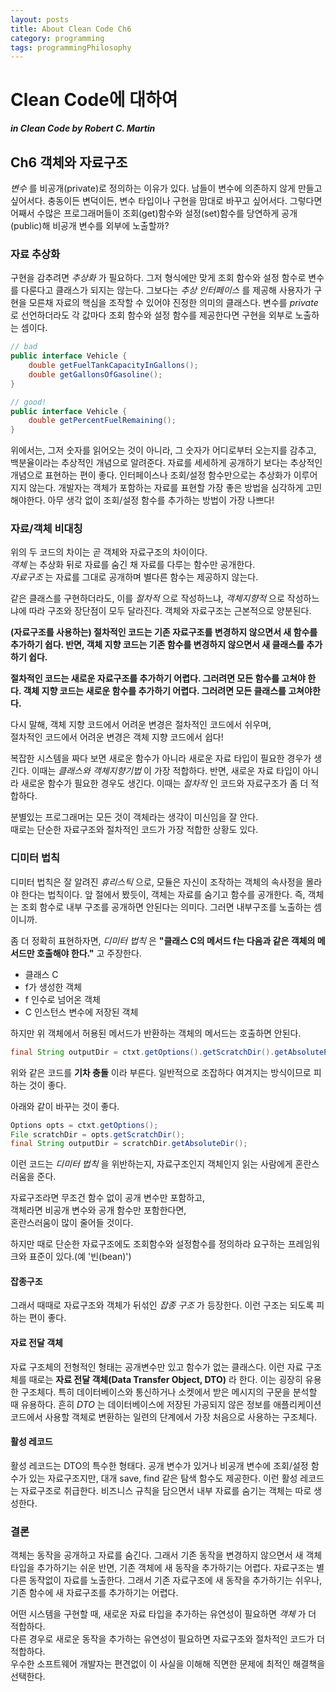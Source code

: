 ```yaml
---
layout: posts
title: About Clean Code Ch6
category: programming
tags: programmingPhilosophy
---
```


# Clean Code에 대하여

**_in Clean Code by Robert C. Martin_**

## Ch6 객체와 자료구조

_변수_ 를 비공개(private)로 정의하는 이유가 있다. 남들이 변수에 의존하지 않게 만들고 싶어서다.
충동이든 변덕이든, 변수 타입이나 구현을 맘대로 바꾸고 싶어서다. 그렇다면 어째서 수많은 프로그래머들이
조회(get)함수와 설정(set)함수를 당연하게 공개(public)해 비공개 변수를 외부에 노출할까?

### 자료 추상화

구현을 감추려면 _추상화_ 가 필요하다. 그저 형식에만 맞게 조회 함수와 설정 함수로 변수를 다룬다고 클래스가 되지는 않는다.
그보다는 _추상 인터페이스_ 를 제공해 사용자가 구현을 모른채 자료의 핵심을 조작할 수 있어야 진정한 의미의 클래스다.
변수를 _private_ 로 선언하더라도 각 값마다 조회 함수와 설정 함수를 제공한다면 구현을 외부로 노출하는 셈이다.

```java
// bad
public interface Vehicle {
    double getFuelTankCapacityInGallons();
    double getGallonsOfGasoline();
}

// good!
public interface Vehicle {
    double getPercentFuelRemaining();
}
```

위에서는, 그저 숫자를 읽어오는 것이 아니라, 그 숫자가 어디로부터 오는지를 감추고, 백분율이라는 추상적인 개념으로 알려준다.
자료를 세세하게 공개하기 보다는 추상적인 개념으로 표현하는 편이 좋다. 인터페이스나 조회/설정 함수만으로는 추상화가 이루어지지 않는다.
개발자는 객체가 포함하는 자료를 표현할 가장 좋은 방법을 심각하게 고민해야한다. 아무 생각 없이 조회/설정 함수를 추가하는 방법이 가장 나쁘다!

### 자료/객체 비대칭

위의 두 코드의 차이는 곧 객체와 자료구조의 차이이다.  
_객체_ 는 추상화 뒤로 자료를 숨긴 채 자료를 다루는 함수만 공개한다.  
_자료구조_ 는 자료를 그대로 공개하며 별다른 함수는 제공하지 않는다.

같은 클래스를 구현하더라도, 이를 _절차적_ 으로 작성하느냐, _객체지향적_ 으로 작성하느냐에 따라
구조와 장단점이 모두 달라진다. 객체와 자료구조는 근본적으로 양분된다.

**(자료구조를 사용하는) 절차적인 코드는 기존 자료구조를 변경하지 않으면서 새 함수를 추가하기 쉽다.
반면, 객체 지향 코드는 기존 함수를 변경하지 않으면서 새 클래스를 추가하기 쉽다.**

**절차적인 코드는 새로운 자료구조를 추가하기 어렵다. 그러려면 모든 함수를 고쳐야 한다.
객체 지향 코드는 새로운 함수를 추가하기 어렵다. 그러려면 모든 클래스를 고쳐야한다.**

다시 말해, 객체 지향 코드에서 어려운 변경은 절차적인 코드에서 쉬우며,  
절차적인 코드에서 어려운 변경은 객체 지향 코드에서 쉽다!

복잡한 시스템을 짜다 보면 새로운 함수가 아니라 새로운 자료 타입이 필요한 경우가 생긴다. 이때는 _클래스와 객체지향기법_ 이 가장 적합하다.
반면, 새로운 자료 타입이 아니라 새로운 함수가 필요한 경우도 생긴다. 이때는 _절차적_ 인 코드와 자료구조가 좀 더 적합하다.

분별있는 프로그래머는 모든 것이 객체라는 생각이 미신임을 잘 안다.  
때로는 단순한 자료구조와 절차적인 코드가 가장 적합한 상황도 있다.

### 디미터 법칙

디미터 법칙은 잘 알려진 _휴리스틱_ 으로, 모듈은 자신이 조작하는 객체의 속사정을 몰라야 한다는 법칙이다. 앞 절에서 봤듯이,
객체는 자료를 숨기고 함수를 공개한다. 즉, 객체는 조회 함수로 내부 구조를 공개하면 안된다는 의미다. 그러면 내부구조를 노출하는 셈이니까.

좀 더 정확히 표현하자면, _디미터 법칙_ 은 **"클래스 C의 메서드 f는 다음과 같은 객체의 메서드만 호출해야 한다."** 고 주장한다.

- 클래스 C
- f가 생성한 객체
- f 인수로 넘어온 객체
- C 인스턴스 변수에 저장된 객체

하지만 위 객체에서 허용된 메서드가 반환하는 객체의 메서드는 호출하면 안된다.

```java
final String outputDir = ctxt.getOptions().getScratchDir().getAbsolutePath();
```

위와 같은 코드를 **기차 충돌** 이라 부른다. 일반적으로 조잡하다 여겨지는 방식이므로 피하는 것이 좋다.

아래와 같이 바꾸는 것이 좋다.

```java
Options opts = ctxt.getOptions();
File scratchDir = opts.getScratchDir();
final String outputDir = scratchDir.getAbsoluteDir();
```

이런 코드는 _디미터 법칙_ 을 위반하는지, 자료구조인지 객체인지 읽는 사람에게 혼란스러움을 준다.

자료구조라면 무조건 함수 없이 공개 변수만 포함하고,  
객체라면 비공개 변수와 공개 함수만 포함한다면,  
혼란스러움이 많이 줄어들 것이다.

하지만 때로 단순한 자료구조에도 조회함수와 설정함수를 정의하라 요구하는 프레임워크와 표준이 있다.(예 '빈(bean)')

#### 잡종구조

그래서 때때로 자료구조와 객체가 뒤섞인 _잡종 구조_ 가 등장한다. 이런 구조는 되도록 피하는 편이 좋다.

#### 자료 전달 객체

자료 구조체의 전형적인 형태는 공개변수만 있고 함수가 없는 클래스다. 이런 자료 구조체를 때로는 **자료 전달 객체(Data Transfer Object, DTO)** 라
한다. 이는 굉장히 유용한 구조체다. 특히 데이터베이스와 통신하거나 소켓에서 받은 메시지의 구문을 분석할 때 유용하다.
흔히 _DTO_ 는 데이터베이스에 저장된 가공되지 않은 정보를 애플리케이션 코드에서 사용할 객체로 변환하는 일련의 단계에서 가장
처음으로 사용하는 구조체다.

#### 활성 레코드

활성 레코드는 DTO의 특수한 형태다. 공개 변수가 있거나 비공개 변수에 조회/설정 함수가 있는 자료구조지만,
대개 save, find 같은 탐색 함수도 제공한다. 이런 활성 레코드는 자료구조로 취급한다. 비즈니스 규칙을 담으면서
내부 자료를 숨기는 객체는 따로 생성한다.

### 결론

객체는 동작을 공개하고 자료를 숨긴다. 그래서 기존 동작을 변경하지 않으면서 새 객체 타입을 추가하기는 쉬운 반면, 
기존 객체에 새 동작을 추가하기는 어렵다. 자료구조는 별다른 동작없이 자료를 노출한다. 그래서 기존 자료구조에 새 동작을 
추가하기는 쉬우나, 기존 함수에 새 자료구조를 추가하기는 어렵다.  

어떤 시스템을 구현할 때, 새로운 자료 타입을 추가하는 유연성이 필요하면 _객체_ 가 더 적합하다.  
다른 경우로 새로운 동작을 추가하는 유연성이 필요하면 자료구조와 절차적인 코드가 더 적합하다.  
우수한 소프트웨어 개발자는 편견없이 이 사실을 이해해 직면한 문제에 최적인 해결책을 선택한다.  

